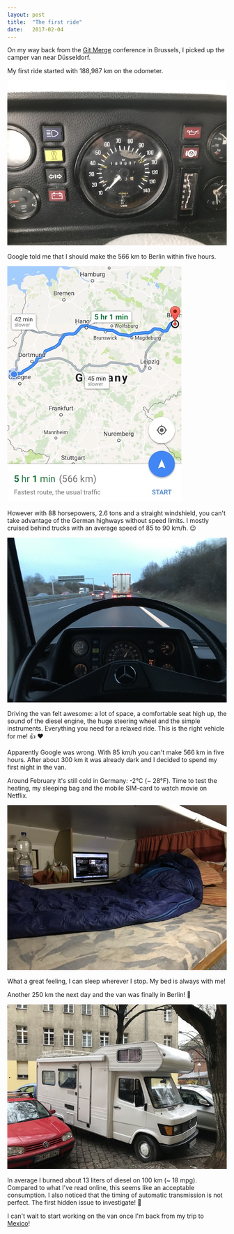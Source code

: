 ```yaml
---
layout: post
title:  "The first ride"
date:   2017-02-04
---
```


On my way back from the [Git Merge](https://git-merge.com/) conference in Brussels, I picked up the camper van near Düsseldorf.

My first ride started with 188,987 km on the odometer.

![Odometer before the first trip](/assets/images/IMG_6767.JPG)

Google told me that I should make the 566 km to Berlin within five hours.

![Route from Düsseldorf to Berlin](/assets/images/IMG_6766.JPG)

However with 88 horsepowers, 2.6 tons and a straight windshield, you can't take advantage of the German highways without speed limits. I mostly cruised behind trucks with an average speed of 85 to 90 km/h. :wink:

![Driving on the highway](/assets/images/IMG_6773.JPG)

Driving the van felt awesome: a lot of space, a comfortable seat high up, the sound of the diesel engine, the huge steering wheel and the simple instruments. Everything you need for a relaxed ride. This is the right vehicle for me! :+1: :heart:

Apparently Google was wrong. With 85 km/h you can't make 566 km in five hours. After about 300 km it was already dark and I decided to spend my first night in the van.

Around February it's still cold in Germany: -2°C (~ 28°F). Time to test the heating, my sleeping bag and the mobile SIM-card to watch movie on Netflix.

![Sleeping bag in the alcove](/assets/images/IMG_6777.JPG)

What a great feeling, I can sleep wherever I stop. My bed is always with me!

Another 250 km the next day and the van was finally in Berlin! :tada:

![The camper van parked in Berlin](/assets/images/IMG_6790.JPG)

In average I burned about 13 liters of diesel on 100 km (~ 18 mpg). Compared to what I've read online, this seems like an acceptable consumption. I also noticed that the timing of automatic transmission is not perfect. The first hidden issue to investigate! :wrench:

I can't wait to start working on the van once I'm back from my trip to [Mexico](http://sayulitacowork.com/)!
